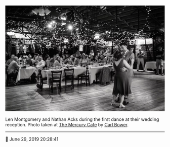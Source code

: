 ![Len Montgomery and Nathan Acks during their “first dance”](assets/205dc7bd319c4f163d4a05013224db5a.webp)

Len Montgomery and Nathan Acks during the first dance at their wedding reception. Photo taken at [The Mercury Cafe](http://mercurycafe.com/) by [Carl Bower](http://carlbowerphotos.com/).

- - - -

📅 June 29, 2019 20:28:41
